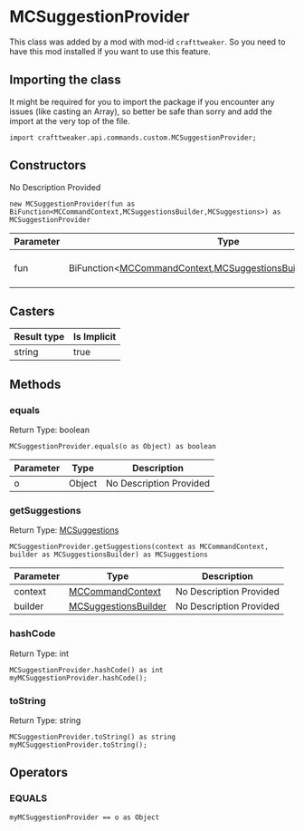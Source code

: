 # MCSuggestionProvider

This class was added by a mod with mod-id `crafttweaker`. So you need to have this mod installed if you want to use this feature.

## Importing the class

It might be required for you to import the package if you encounter any issues (like casting an Array), so better be safe than sorry and add the import at the very top of the file.
```zenscript
import crafttweaker.api.commands.custom.MCSuggestionProvider;
```


## Constructors

No Description Provided
```zenscript
new MCSuggestionProvider(fun as BiFunction<MCCommandContext,MCSuggestionsBuilder,MCSuggestions>) as MCSuggestionProvider
```
| Parameter | Type | Description |
|-----------|------|-------------|
| fun | BiFunction&lt;[MCCommandContext](/vanilla/api/commands/custom/MCCommandContext),[MCSuggestionsBuilder](/vanilla/api/commands/custom/MCSuggestionsBuilder),[MCSuggestions](/vanilla/api/commands/custom/MCSuggestions)&gt; | No Description Provided |

## Casters

| Result type | Is Implicit |
|-------------|-------------|
| string | true |

## Methods

### equals

Return Type: boolean

```zenscript
MCSuggestionProvider.equals(o as Object) as boolean
```
| Parameter | Type | Description |
|-----------|------|-------------|
| o | Object | No Description Provided |
### getSuggestions

Return Type: [MCSuggestions](/vanilla/api/commands/custom/MCSuggestions)

```zenscript
MCSuggestionProvider.getSuggestions(context as MCCommandContext, builder as MCSuggestionsBuilder) as MCSuggestions
```
| Parameter | Type | Description |
|-----------|------|-------------|
| context | [MCCommandContext](/vanilla/api/commands/custom/MCCommandContext) | No Description Provided |
| builder | [MCSuggestionsBuilder](/vanilla/api/commands/custom/MCSuggestionsBuilder) | No Description Provided |
### hashCode

Return Type: int

```zenscript
MCSuggestionProvider.hashCode() as int
myMCSuggestionProvider.hashCode();
```
### toString

Return Type: string

```zenscript
MCSuggestionProvider.toString() as string
myMCSuggestionProvider.toString();
```

## Operators

### EQUALS

```zenscript
myMCSuggestionProvider == o as Object
```



